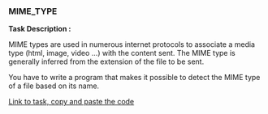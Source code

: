 ﻿
### MIME_TYPE

**Task Description :**

MIME types are used in numerous internet protocols to associate a media type (html, image, video ...) with the content sent. The MIME type is generally inferred from the extension of the file to be sent.

You have to write a program that makes it possible to detect the MIME type of a file based on its name.


[Link to task, copy and paste the code](https://www.codingame.com/ide/puzzle/mime-type)